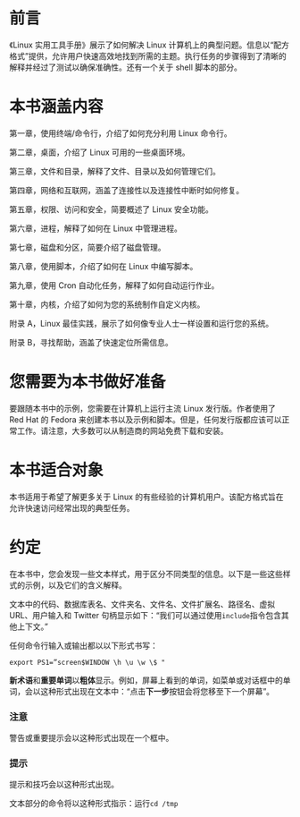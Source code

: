 # 前言

《Linux 实用工具手册》展示了如何解决 Linux 计算机上的典型问题。信息以“配方格式”提供，允许用户快速高效地找到所需的主题。执行任务的步骤得到了清晰的解释并经过了测试以确保准确性。还有一个关于 shell 脚本的部分。

# 本书涵盖内容

第一章，使用终端/命令行，介绍了如何充分利用 Linux 命令行。

第二章，桌面，介绍了 Linux 可用的一些桌面环境。

第三章，文件和目录，解释了文件、目录以及如何管理它们。

第四章，网络和互联网，涵盖了连接性以及连接性中断时如何修复。

第五章，权限、访问和安全，简要概述了 Linux 安全功能。

第六章，进程，解释了如何在 Linux 中管理进程。

第七章，磁盘和分区，简要介绍了磁盘管理。

第八章，使用脚本，介绍了如何在 Linux 中编写脚本。

第九章，使用 Cron 自动化任务，解释了如何自动运行作业。

第十章，内核，介绍了如何为您的系统制作自定义内核。

附录 A，Linux 最佳实践，展示了如何像专业人士一样设置和运行您的系统。

附录 B，寻找帮助，涵盖了快速定位所需信息。

# 您需要为本书做好准备

要跟随本书中的示例，您需要在计算机上运行主流 Linux 发行版。作者使用了 Red Hat 的 Fedora 来创建本书以及示例和脚本。但是，任何发行版都应该可以正常工作。请注意，大多数可以从制造商的网站免费下载和安装。

# 本书适合对象

本书适用于希望了解更多关于 Linux 的有些经验的计算机用户。该配方格式旨在允许快速访问经常出现的典型任务。

# 约定

在本书中，您会发现一些文本样式，用于区分不同类型的信息。以下是一些这些样式的示例，以及它们的含义解释。

文本中的代码、数据库表名、文件夹名、文件名、文件扩展名、路径名、虚拟 URL、用户输入和 Twitter 句柄显示如下：“我们可以通过使用`include`指令包含其他上下文。”

任何命令行输入或输出都以以下形式书写：

```
export PS1=”screen$WINDOW \h \u \w \$ "
```

**新术语**和**重要单词**以**粗体**显示。例如，屏幕上看到的单词，如菜单或对话框中的单词，会以这种形式出现在文本中：“点击**下一步**按钮会将您移至下一个屏幕”。

### 注意

警告或重要提示会以这种形式出现在一个框中。

### 提示

提示和技巧会以这种形式出现。

文本部分的命令将以这种形式指示：运行`cd /tmp`
